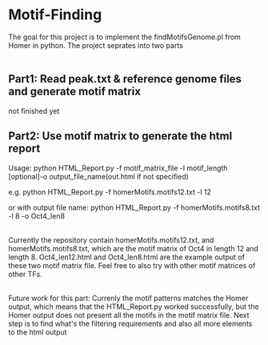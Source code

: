 # Motif-Finding
The goal for this project is to implement the findMotifsGenome.pl from Homer in python.
The project seprates into two parts 
<br/><br/>

## Part1: Read peak.txt & reference genome files and generate motif matrix
not finished yet

## Part2: Use motif matrix to generate the html report
Usage: python HTML_Report.py -f motif_matrix_file -l motif_length [optional]-o output_file_name(out.html if not specified)

e.g. python HTML_Report.py -f homerMotifs.motifs12.txt -l 12

or with output file name: python HTML_Report.py -f homerMotifs.motifs8.txt -l 8 -o Oct4_len8
<br/><br/>

Currently the repository contain homerMotifs.motifs12.txt, and homerMotifs.motifs8.txt, which are the motif matrix of Oct4 in length 12 and length 8. Oct4_len12.html and Oct4_len8.html are the example output of these two motif matrix file. Feel free to also try with other motif matrices of other TFs.
<br/><br/>

Future work for this part: Currenly the motif patterns matches the Homer output, which means that the HTML_Report.py worked successfully, but the Homer output does not present all the motifs in the motif matrix file. Next step is to find what's the filtering requirements and also all more elements to the html output
